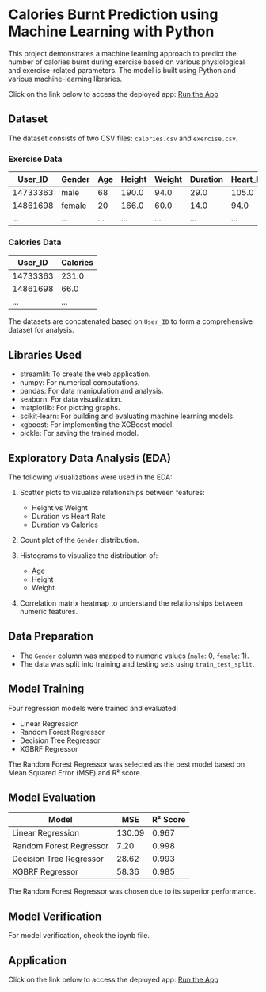 # Calories Burnt Prediction using Machine Learning with Python

This project demonstrates a machine learning approach to predict the number of calories burnt during exercise based on various physiological and exercise-related parameters. The model is built using Python and various machine-learning libraries.

Click on the link below to access the deployed app:
[Run the App](https://caloriesburntprediction.streamlit.app/)


## Dataset

The dataset consists of two CSV files: `calories.csv` and `exercise.csv`.

### Exercise Data
| User_ID | Gender | Age | Height | Weight | Duration | Heart_Rate | Body_Temp |
|---------|--------|-----|--------|--------|----------|------------|-----------|
| 14733363 | male | 68 | 190.0 | 94.0 | 29.0 | 105.0 | 40.8 |
| 14861698 | female | 20 | 166.0 | 60.0 | 14.0 | 94.0 | 40.3 |
| ... | ... | ... | ... | ... | ... | ... | ... |

### Calories Data
| User_ID | Calories |
|---------|----------|
| 14733363 | 231.0 |
| 14861698 | 66.0 |
| ... | ... |

The datasets are concatenated based on `User_ID` to form a comprehensive dataset for analysis.


## Libraries Used
- streamlit: To create the web application.
- numpy: For numerical computations.
- pandas: For data manipulation and analysis.
- seaborn: For data visualization.
- matplotlib: For plotting graphs.
- scikit-learn: For building and evaluating machine learning models.
- xgboost: For implementing the XGBoost model.
- pickle: For saving the trained model.

## Exploratory Data Analysis (EDA)

The following visualizations were used in the EDA:

1. Scatter plots to visualize relationships between features:
    - Height vs Weight
    - Duration vs Heart Rate
    - Duration vs Calories

2. Count plot of the `Gender` distribution.

3. Histograms to visualize the distribution of:
    - Age
    - Height
    - Weight

4. Correlation matrix heatmap to understand the relationships between numeric features.

## Data Preparation

- The `Gender` column was mapped to numeric values (`male`: 0, `female`: 1).
- The data was split into training and testing sets using `train_test_split`.

## Model Training

Four regression models were trained and evaluated:
- Linear Regression
- Random Forest Regressor
- Decision Tree Regressor
- XGBRF Regressor

The Random Forest Regressor was selected as the best model based on Mean Squared Error (MSE) and R² score.

## Model Evaluation

| Model | MSE | R² Score |
|-------|-----|----------|
| Linear Regression | 130.09 | 0.967 |
| Random Forest Regressor | 7.20 | 0.998 |
| Decision Tree Regressor | 28.62 | 0.993 |
| XGBRF Regressor | 58.36 | 0.985 |

The Random Forest Regressor was chosen due to its superior performance.

## Model Verification
For model verification, check the ipynb file.

## Application
Click on the link below to access the deployed app:
[Run the App](https://caloriesburntprediction.streamlit.app/)



